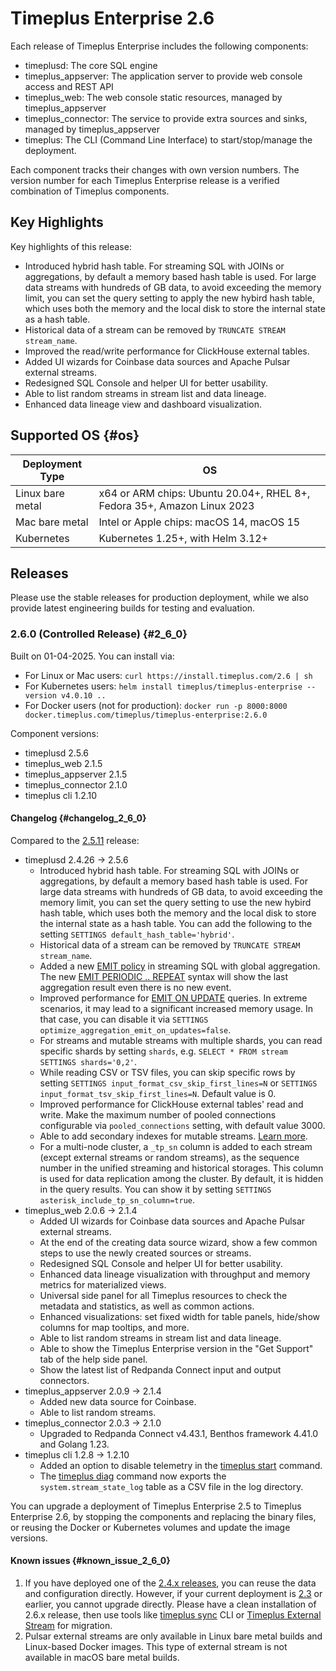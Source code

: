 # Timeplus Enterprise 2.6
Each release of Timeplus Enterprise includes the following components:

* timeplusd: The core SQL engine
* timeplus_appserver: The application server to provide web console access and REST API
* timeplus_web: The web console static resources, managed by timeplus_appserver
* timeplus_connector: The service to provide extra sources and sinks, managed by timeplus_appserver
* timeplus: The CLI (Command Line Interface) to start/stop/manage the deployment.

Each component tracks their changes with own version numbers. The version number for each Timeplus Enterprise release is a verified combination of Timeplus components.

## Key Highlights
Key highlights of this release:
* Introduced hybrid hash table. For streaming SQL with JOINs or aggregations, by default a memory based hash table is used. For large data streams with hundreds of GB data, to avoid exceeding the memory limit, you can set the query setting to apply the new hybird hash table, which uses both the memory and the local disk to store the internal state as a hash table.
* Historical data of a stream can be removed by `TRUNCATE STREAM stream_name`.
* Improved the read/write performance for ClickHouse external tables.
* Added UI wizards for Coinbase data sources and Apache Pulsar external streams.
* Redesigned SQL Console and helper UI for better usability.
* Able to list random streams in stream list and data lineage.
* Enhanced data lineage view and dashboard visualization.

## Supported OS {#os}
|Deployment Type| OS |
|--|--|
|Linux bare metal| x64 or ARM chips: Ubuntu 20.04+, RHEL 8+, Fedora 35+, Amazon Linux 2023|
|Mac bare metal| Intel or Apple chips: macOS 14, macOS 15|
|Kubernetes|Kubernetes 1.25+, with Helm 3.12+|

## Releases
Please use the stable releases for production deployment, while we also provide latest engineering builds for testing and evaluation.

### 2.6.0 (Controlled Release) {#2_6_0}
Built on 01-04-2025. You can install via:
* For Linux or Mac users: `curl https://install.timeplus.com/2.6 | sh`
* For Kubernetes users: `helm install timeplus/timeplus-enterprise --version v4.0.10 ..`
* For Docker users (not for production): `docker run -p 8000:8000 docker.timeplus.com/timeplus/timeplus-enterprise:2.6.0`

Component versions:
* timeplusd 2.5.6
* timeplus_web 2.1.5
* timeplus_appserver 2.1.5
* timeplus_connector 2.1.0
* timeplus cli 1.2.10

#### Changelog {#changelog_2_6_0}

Compared to the [2.5.11](/enterprise-v2.5#2_5_11) release:
* timeplusd 2.4.26 -> 2.5.6
  * Introduced hybrid hash table. For streaming SQL with JOINs or aggregations, by default a memory based hash table is used. For large data streams with hundreds of GB data, to avoid exceeding the memory limit, you can set the query setting to use the new hybird hash table, which uses both the memory and the local disk to store the internal state as a hash table. You can add the following to the setting `SETTINGS default_hash_table='hybrid'`.
  * Historical data of a stream can be removed by `TRUNCATE STREAM stream_name`.
  * Added a new [EMIT policy](/query-syntax#emit) in streaming SQL with global aggregation. The new [EMIT PERIODIC .. REPEAT](/query-syntax#emit_periodic_repeat) syntax will show the last aggregation result even there is no new event.
  * Improved performance for [EMIT ON UPDATE](/query-syntax#emit_on_update) queries. In extreme scenarios, it may lead to a significant increased memory usage. In that case, you can disable it via `SETTINGS optimize_aggregation_emit_on_updates=false`.
  * For streams and mutable streams with multiple shards, you can read specific shards by setting `shards`, e.g. `SELECT * FROM stream SETTINGS shards='0,2'`.
  * While reading CSV or TSV files, you can skip specific rows by setting `SETTINGS input_format_csv_skip_first_lines=N` or `SETTINGS input_format_tsv_skip_first_lines=N`. Default value is 0.
  * Improved performance for ClickHouse external tables' read and write. Make the maximum number of pooled connections configurable via `pooled_connections` setting, with default value 3000.
  * Able to add secondary indexes for mutable streams. [Learn more](/sql-alter-stream#add-index).
  * For a multi-node cluster, a `_tp_sn` column is added to each stream (except external streams or random streams), as the sequence number in the unified streaming and historical storages. This column is used for data replication among the cluster. By default, it is hidden in the query results. You can show it by setting `SETTINGS asterisk_include_tp_sn_column=true`.
* timeplus_web 2.0.6 -> 2.1.4
  * Added UI wizards for Coinbase data sources and Apache Pulsar external streams.
  * At the end of the creating data source wizard, show a few common steps to use the newly created sources or streams.
  * Redesigned SQL Console and helper UI for better usability.
  * Enhanced data lineage visualization with throughput and memory metrics for materialized views.
  * Universal side panel for all Timeplus resources to check the metadata and statistics, as well as common actions.
  * Enhanced visualizations: set fixed width for table panels, hide/show columns for map tooltips, and more.
  * Able to list random streams in stream list and data lineage.
  * Able to show the Timeplus Enterprise version in the "Get Support" tab of the help side panel.
  * Show the latest list of Redpanda Connect input and output connectors.
* timeplus_appserver 2.0.9 -> 2.1.4
  * Added new data source for Coinbase.
  * Able to list random streams.
* timeplus_connector 2.0.3 -> 2.1.0
  * Upgraded to Redpanda Connect v4.43.1, Benthos framework 4.41.0 and Golang 1.23.
* timeplus cli 1.2.8 -> 1.2.10
  * Added an option to disable telemetry in the [timeplus start](/cli-start) command.
  * The [timeplus diag](/cli-diag) command now exports the `system.stream_state_log` table as a CSV file in the log directory.

You can upgrade a deployment of Timeplus Enterprise 2.5 to Timeplus Enterprise 2.6, by stopping the components and replacing the binary files, or reusing the Docker or Kubernetes volumes and update the image versions.

#### Known issues {#known_issue_2_6_0}
1. If you have deployed one of the [2.4.x releases](/enterprise-v2.4), you can reuse the data and configuration directly. However, if your current deployment is [2.3](/enterprise-v2.3) or earlier, you cannot upgrade directly. Please have a clean installation of 2.6.x release, then use tools like [timeplus sync](/cli-sync) CLI or [Timeplus External Stream](/timeplus-external-stream) for migration.
2. Pulsar external streams are only available in Linux bare metal builds and Linux-based Docker images. This type of external stream is not available in macOS bare metal builds.
